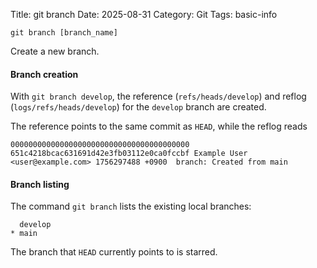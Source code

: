 Title: git branch
Date: 2025-08-31
Category: Git
Tags: basic-info

`git branch [branch_name]`

Create a new branch.
#### Branch creation
With `git branch develop`, the reference (`refs/heads/develop`) and reflog (`logs/refs/heads/develop`) for the `develop` branch are created.

The reference points to the same commit as `HEAD`, while the reflog reads
```text
0000000000000000000000000000000000000000 651c4218bcac631691d42e3fb03112e0ca0fccbf Example User <user@example.com> 1756297488 +0900	branch: Created from main
```
#### Branch listing
The command `git branch` lists the existing local branches:
```text
  develop
* main
```
The branch that `HEAD` currently points to is starred.